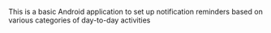 This is a basic Android application to set up notification reminders based on various categories of day-to-day activities
